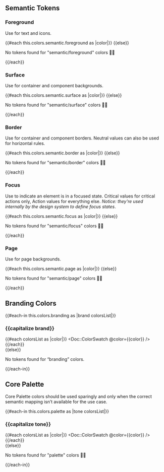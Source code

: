 ## Semantic Tokens

### Foreground

Use for text and icons.

<div class="dummy-colors-list">
  {{#each this.colors.semantic.foreground as |color|}}
    <Doc::ColorSwatch @color={{color}} />
  {{else}}
    <p class="dummy-paragraph">No tokens found for "semantic/foreground" colors 🤷‍♀️</p>
  {{/each}}
</div>

### Surface

Use for container and component backgrounds.

<div class="dummy-colors-list">
  {{#each this.colors.semantic.surface as |color|}}
    <Doc::ColorSwatch @color={{color}} />
  {{else}}
    <p class="dummy-paragraph">No tokens found for "semantic/surface" colors 🤷‍♀️</p>
  {{/each}}
</div>

### Border

Use for container and component borders. Neutral values can also be used for horizontal rules.

<div class="dummy-colors-list">
  {{#each this.colors.semantic.border as |color|}}
    <Doc::ColorSwatch @color={{color}} />
  {{else}}
    <p class="dummy-paragraph">No tokens found for "semantic/border" colors 🤷‍♀️</p>
  {{/each}}
</div>

### Focus

Use to indicate an element is in a focused state. Critical values for critical actions only, Action values for everything else. _Notice: they're used internally by the design system to define focus states_.

<div class="dummy-colors-list">
  {{#each this.colors.semantic.focus as |color|}}
    <Doc::ColorSwatch @color={{color}} />
  {{else}}
    <p class="dummy-paragraph">No tokens found for "semantic/focus" colors 🤷‍♀️</p>
  {{/each}}
</div>

### Page

Use for page backgrounds.

<div class="dummy-colors-list">
  {{#each this.colors.semantic.page as |color|}}
    <Doc::ColorSwatch @color={{color}} />
  {{else}}
    <p class="dummy-paragraph">No tokens found for "semantic/page" colors 🤷‍♀️</p>
  {{/each}}
</div>

## Branding Colors

{{#each-in this.colors.branding as |brand colorsList|}}
    <h3>{{capitalize brand}}</h3>
    <div class="dummy-colors-list">
      {{#each colorsList as |color|}}
        <Doc::ColorSwatch @color={{color}} />
      {{/each}}
    </div>
{{else}}
    <p class="dummy-paragraph">No tokens found for “branding” colors.</p>
{{/each-in}}

## Core Palette

Core Palette colors should be used sparingly and only when the correct semantic mapping isn’t available for the use case.

{{#each-in this.colors.palette as |tone colorsList|}}
    <h3>{{capitalize tone}}</h3>
    <div class="dummy-colors-list">
      {{#each colorsList as |color|}}
        <Doc::ColorSwatch @color={{color}} />
      {{/each}}
    </div>
{{else}}
    <p class="dummy-paragraph">No tokens found for "palette" colors 🤷‍♀️</p>
{{/each-in}}
